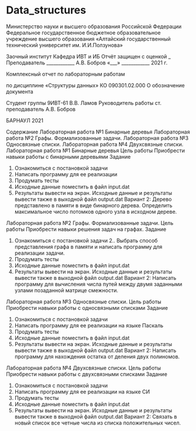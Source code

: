# Data_structures
Министерство науки и высшего образования Российской Федерации
Федеральное государственное бюджетное образовательное 
учреждение высшего образования
«Алтайский государственный технический университет им. И.И.Ползунова»

Заочный институт
Кафедра ИВТ и ИБ
Отчёт защищен с оценкой                            _
Преподаватель ____________ А.В. Бобров
«___» ____________ 2021 г.



Комплексный отчет по лабораторным работам

по дисциплине «Структуры данных»
КО 090301.02.000 О
обозначение документа




Студент                                                                группы 9ИВТ-61 В.В. Ламов
Руководитель работы                         ст. преподаватель                      А.В. Бобров




БАРНАУЛ 2021


Содержание
Лабораторная работа №1 Бинарные деревья	
Лабораторная работа №2 Графы. Формализованные задачи.
Лабораторная работа №3 Односвязные списки.
Лабораторная работа №4 Двухсвязные списки.
 
Лабораторная работа №1 Бинарные деревья
Цель работы
Приобрести навыки работы с бинарными деревьями
Задание
1. Ознакомиться с постановкой задачи
2. Написать программу для ее реализации
3. Продумать тесты
4. Исходные данные поместить в файл input.dat
5. Результаты вывести на экран. Исходные данные и результаты вывести также в выходной файл output.dat
Вариант 2:
Дерево представлено в памяти в виде бинарного дерева. Определить максимальное число потомков одного узла в исходном дереве.

Лабораторная работа №2 Графы. Формализованные задачи.
Цель работы
Приобрести навыки решения задач на графах.
Задание
1. Ознакомиться с постановкой задачи
2.. Выбрать способ представления графа в памяти и написать программу для реализации
задачи.
3. Продумать тесты
4. Исходные данные поместить в файл input.dat
5. Результаты вывести на экран. Исходные данные и результаты вывести также в выходной
файл output.dat
Вариант 2: Написать программу для вычисления числа путей между двумя заданными узлами позаданной матрице смежности.

Лабораторная работа №3 Односвязные списки.
Цель работы
Приобрести навыки работы с односвязными списками
Задание
1. Ознакомиться с постановкой задачи
2. Написать программу для ее реализации на языке Паскаль
3. Продумать тесты
4. Исходные данные поместить в файл input.dat
5. Результаты вывести на экран. Исходные данные и результаты вывести также в выходной
файл output.dat
Вариант 2: Написать программу для нахождения остатка от деления двух полиномов.

Лабораторная работа №4 Двухсвязные списки.
Цель работы
Приобрести навыки работы с двухсвязными списками
Задание
1. Ознакомиться с постановкой задачи
2. Написать программу для ее реализации на языке СИ
3. Продумать тесты
4. Исходные данные поместить в файл input.dat
5. Результаты вывести на экран. Исходные данные и результаты вывести также в выходной
файл output.dat
Вариант 2: Связать в новый список все четные числа из списка положительных чисел.


